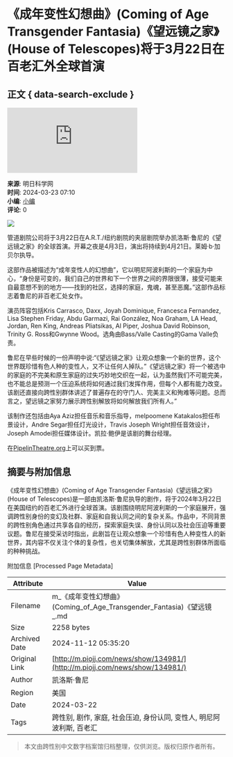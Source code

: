 # 《成年变性幻想曲》(Coming of Age Transgender Fantasia)《望远镜之家》(House of Telescopes)将于3月22日在百老汇外全球首演

## 正文 { data-search-exclude }


![](http://www.piojj.com/api/avatar/show.php?username=&size=large)

**来源**: 明日科学网  
**时间**: 2024-03-23 07:10  
**小编**: [小编](http://www.piojj.com/com/admin/)  
**评论**: 0

![](http://www.piojj.com/file/upload/202403/23/071039751.jpg)

管道剧院公司将于3月22日在A.R.T./纽约剧院的夹层剧院举办凯洛斯·鲁尼的《望远镜之家》的全球首演。开幕之夜是4月3日，演出将持续到4月21日。莱姆·b·加贝尔执导。

这部作品被描述为“成年变性人的幻想曲”，它以明尼阿波利斯的一个家庭为中心，“身份是可变的，我们自己的世界和下一个世界之间的界限很薄，接受可能来自最意想不到的地方——找到的社区，选择的家庭，鬼魂，甚至恶魔。”这部作品标志着鲁尼的非百老汇处女作。

演员阵容包括Kris Carrasco, Daxx, Joyah Dominique, Francesca Fernandez, Lisa Stephen Friday, Abdu Garmazi, Rai González, Noa Graham, LA Head, Jordan, Ren King, Andreas Pliatsikas, Al Piper, Joshua David Robinson, Trinity G. Ross和Gwynne Wood。选角由Bass/Valle Casting的Gama Valle负责。

鲁尼在早些时候的一份声明中说:“《望远镜之家》让观众想象一个新的世界，这个世界既珍惜有色人种的变性人，又不让任何人掉队。”《望远镜之家》将一个被选中的家庭的不完美和原生家庭的过失巧妙地交织在一起，认为虽然我们不可能完美，也不能总是预测一个压迫系统将如何通过我们发挥作用，但每个人都有能力改变。该剧还直接向跨性别群体讲述了普遍存在的守门人、完美主义和殉难等问题。总而言之，望远镜之家努力展示跨性别解放将如何解放我们所有人。”

该制作还包括由Aya Aziz担任音乐和音乐指导，melpoomene Katakalos担任布景设计，Andre Segar担任灯光设计，Travis Joseph Wright担任音效设计，Joseph Amodei担任媒体设计。凯拉·鲍伊是该剧的舞台经理。

在[PipelinTheatre.org](http://pipelineTheatre.org)上可以买到票。

## 摘要与附加信息

<!-- tcd_abstract -->
《成年变性幻想曲》(Coming of Age Transgender Fantasia)《望远镜之家》(House of Telescopes)是一部由凯洛斯·鲁尼执导的剧作，将于2024年3月22日在美国纽约的百老汇外进行全球首演。该剧围绕明尼阿波利斯的一个家庭展开，强调跨性别身份的变幻及社群、家庭和自我认同之间的复杂关系。作品中，不同背景的跨性别角色通过共享各自的经历，探索家庭失误、身份认同以及社会压迫等重要议题。鲁尼在接受采访时指出，此剧旨在让观众想象一个珍惜有色人种变性人的新世界，其内容不仅关注个体的复杂性，也关切集体解放，尤其是跨性别群体所面临的种种挑战。
<!-- tcd_abstract_end -->

附加信息 [Processed Page Metadata]

| Attribute       | Value                                  |
|-----------------|----------------------------------------|
| Filename        | m_《成年变性幻想曲》(Coming_of_Age_Transgender_Fantasia)《望远镜_.md                             |
| Size            | 2258 bytes                           |
| Archived Date   | 2024-11-12 05:35:20                             |
| Original Link   | [http://m.piojj.com/news/show/134981/](http://m.piojj.com/news/show/134981/)                       |
| Author          | 凯洛斯·鲁尼                               |
| Region          | 美国                               |
| Date            | 2024-03-22                                 |
| Tags            | 跨性别, 剧作, 家庭, 社会压迫, 身份认同, 变性人, 明尼阿波利斯, 百老汇                                 |
>
> 本文由跨性别中文数字档案馆归档整理，仅供浏览。版权归原作者所有。
>